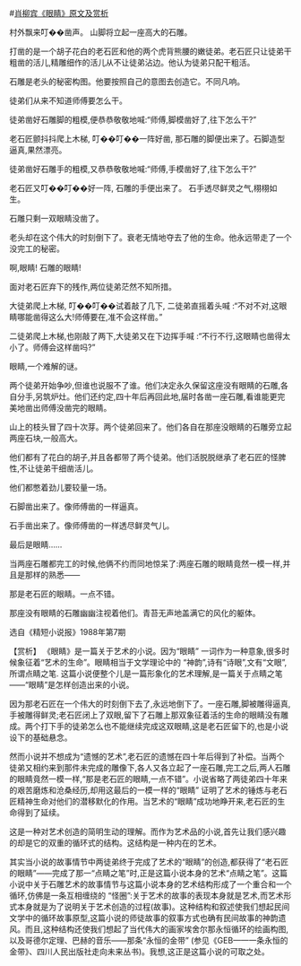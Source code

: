 #[肖柳宾《眼睛》原文及赏析](https://www.vrrw.net/wx/15190.html)

村外飘来叮��凿声。 山脚将立起一座高大的石雕。

打凿的是一个胡子花白的老石匠和他的两个虎背熊腰的嫩徒弟。老石匠只让徒弟干粗凿的活儿,精雕细作的活儿从不让徒弟沾边。他认为徒弟只配干粗活。

石雕是老头的秘密构图。他要按照自己的意图去创造它。不同凡响。

徒弟们从来不知道师傅要怎么干。

徒弟凿好石雕脚的粗模,便恭恭敬敬地喊:“师傅,脚模凿好了,往下怎么干?”

老石匠颤抖抖爬上木梯, 叮��叮��一阵好凿, 那石雕的脚便出来了。石脚造型逼真,果然漂亮。

徒弟凿好石雕手的粗模,又恭恭敬敬地喊:“师傅,手模凿好了,往下怎么干?”

老石匠又叮��叮��好一阵, 石雕的手便出来了。 石手透尽鲜灵之气,栩栩如生。

石雕只剩一双眼睛没凿了。

老头却在这个伟大的时刻倒下了。衰老无情地夺去了他的生命。他永远带走了一个没完工的秘密。

啊,眼睛! 石雕的眼睛!

面对老石匠弃下的残作,两位徒弟茫然不知所措。

大徒弟爬上木梯, 叮��叮��试着敲了几下, 二徒弟直摇着头喊 :“不对不对,这眼睛哪能凿得这么大!师傅要在,准不会这样凿。”

二徒弟爬上木梯,也刚敲了两下,大徒弟又在下边挥手喊 :“不行不行,这眼睛也凿得太小了。师傅会这样凿吗?”

眼睛,一个难解的谜。

两个徒弟开始争吵,但谁也说服不了谁。他们决定永久保留这座没有眼睛的石雕,各自分手,另筑炉灶。他们还约定,四十年后再回此地,届时各凿一座石雕,看谁能更完美地凿出师傅没凿完的眼睛。

山上的枝头冒了四十次芽。两个徒弟回来了。他们各自在那座没眼睛的石雕旁立起两座石块,一般高大。

他们都有了花白的胡子,并且各都带了两个徒弟。他们活脱脱继承了老石匠的怪脾性,不让徒弟干细凿活儿。

他们都憋着劲儿要较量一场。

石脚凿出来了。像师傅凿的一样逼真。

石手凿出来了。像师傅凿的一样透尽鲜灵气儿。

最后是眼睛……

当两座石雕都完工的时候,他俩不约而同地惊呆了:两座石雕的眼睛竟然一模一样,并且是那样的熟悉——

那是老石匠的眼睛。一点不错。

那座没有眼睛的石雕幽幽注视着他们。青苔无声地盖满它的风化的躯体。

选自《精短小说报》1988年第7期



【赏析】 《眼睛》是一篇关于艺术的小说。因为“眼睛” 一词作为一种意象,很多时候象征着“艺术的生命”。眼睛相当于文学理论中的 “神韵”,诗有“诗眼”,文有“文眼”,所谓点睛之笔. 这篇小说便整个儿是一篇形象化的艺术理解,是一篇关于点睛之笔——“眼睛”是怎样创造出来的小说。

因为那老石匠在一个伟大的时刻倒下去了,永远地倒下了。一座石雕,脚被雕得逼真,手被雕得鲜灵;老石匠闭上了双眼,留下了石雕上那双象征着活的生命的眼睛没有雕成。两个打下手的徒弟怎么也不能继续完成这双眼睛,这是老石匠留下的,也是小说设下的基础悬念。

然而小说并不想成为“遗憾的艺术”,老石匠的遗憾在四十年后得到了补偿。当两个徒弟又相约来到那件未完成的雕像下,各人又各立起了一座石雕,完工之后,两人石雕的眼睛竟然一模一样,“那是老石匠的眼睛,一点不错”。小说省略了两徒弟四十年来的艰苦磨炼和沧桑经历,却用这最后的一模一样的“眼睛” 证明了艺术的锤炼与老石匠精神生命对他们的潜移默化的作用。当艺术的“眼睛”成功地睁开来,老石匠的生命得到了延续。

这是一种对艺术创造的简明生动的理解。而作为艺术品的小说,首先让我们感兴趣的却是它的双重的循环式的结构。这结构是一种内在的艺术。

其实当小说的故事情节中两徒弟终于完成了艺术的“眼睛”的创造,都获得了“老石匠的眼睛”——完成了那一“点睛之笔”时,正是这篇小说本身的艺术“点睛之笔”。这篇小说中关于石雕艺术的故事情节与这篇小说本身的艺术结构形成了一个重合和一个循环,仿佛是一条互相缠绕的 “怪圈”:关于艺术的故事的表现本身就是艺术,而艺术形式本身就是为了说明关于艺术创造的过程(故事)。这种结构和叙述使我们想起民间文学中的循环故事原型,这篇小说的师徒故事的叙事方式也确有民间故事的神韵遗风。而且,这种结构还使我们想起了当代伟大的画家埃舍尔那永恒循环的绘画构图,以及哥德尔定理、巴赫的音乐——那条“永恒的金带” (参见《GEB——一条永恒的金带》、四川人民出版社走向未来丛书)。我想,这正是这篇小说的可取之处。

